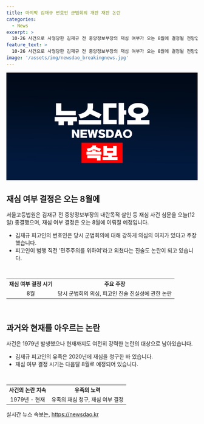 ```yaml
---
title: 마지막 김재규 변호인 군법회의 개판 재판 논란
categories:
  - News
excerpt: >
  10·26 사건으로 사형당한 김재규 전 중앙정보부장의 재심 여부가 오는 8월에 결정될 전망입니다. 서울고등법원은 김재규 씨의 내란목적 살인 등에 대한 재심 사건 심문을 종결했는데, 김 씨의 변호인은 군법회의가 개판이었는지 의심을 제기했고, 김 씨의 유족은 2020년에 재심을 청구한 바 있습니다. 논란의 중심에 있는 이 사건의 재심 여부 결정에 관심이 모아지고 있습니다.
feature_text: >
  10·26 사건으로 사형당한 김재규 전 중앙정보부장의 재심 여부가 오는 8월에 결정될 전망입니다. 서울고등법원은 김재규 씨의 내란목적 살인 등에 대한 재심 사건 심문을 종결했는데, 김 씨의 변호인은 군법회의가 개판이었는지 의심을 제기했고, 김 씨의 유족은 2020년에 재심을 청구한 바 있습니다. 논란의 중심에 있는 이 사건의 재심 여부 결정에 관심이 모아지고 있습니다.
image: '/assets/img/newsdao_breakingnews.jpg'
---
```


<p><img src="/assets/img/newsdao_breakingnews.jpg" alt="ontimetimes 속보" /></p>

<h2 data-ke-size="size26">재심 여부 결정은 오는 8월에</h2>

<p data-ke-size="size16">서울고등법원은 김재규 전 중앙정보부장의 내란목적 살인 등 재심 사건 심문을 오늘(12일) 종결했으며, 재심 여부 결정은 오는 8월에 이뤄질 예정입니다.</p>

<ul>
  <li>김재규 피고인의 변호인은 당시 군법회의에 대해 강하게 의심의 여지가 있다고 주장했습니다.</li>
  <li>피고인이 범행 직전 '민주주의를 위하여'라고 외쳤다는 진술도 논란이 되고 있습니다.</li>
</ul>

<p><br></p>

<table>
  <tr>
    <td style="text-align: center; height: 17px;"><b>재심 여부 결정 시기</b></td>
    <td style="text-align: center; height: 17px;"><b>주요 주장</b></td>
  </tr>
  <tr>
    <td style="text-align: center; height: 17px;">8월</td>
    <td style="text-align: center; height: 17px;">당시 군법회의 의심, 피고인 진술 진실성에 관한 논란</td>
  </tr>
</table>

<p data-ke-size="size16">&nbsp;</p>

<h2 data-ke-size="size26">과거와 현재를 아우르는 논란</h2>

<p data-ke-size="size16">사건은 1979년 발생했으나 현재까지도 여전히 강력한 논란의 대상으로 남아있습니다.</p>

<ul>
  <li>김재규 피고인의 유족은 2020년에 재심을 청구한 바 있습니다.</li>
  <li>재심 여부 결정 시기는 다음달 8월로 예정되어 있습니다.</li>
</ul>

<p><br></p>

<table>
  <tr>
    <td style="text-align: center; height: 17px;"><b>사건의 논란 지속</b></td>
    <td style="text-align: center; height: 17px;"><b>유족의 노력</b></td>
  </tr>
  <tr>
    <td style="text-align: center; height: 17px;">1979년 - 현재</td>
    <td style="text-align: center; height: 17px;">유족의 재심 청구, 재심 여부 결정</td>
  </tr>
</table>
실시간 뉴스 속보는, <a href="https://newsdao.kr" rel="dofollow">https://newsdao.kr</a>



